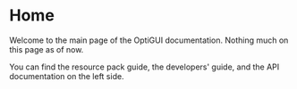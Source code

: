 # Home

Welcome to the main page of the OptiGUI documentation. Nothing much on this page as of now.

You can find the resource pack guide, the developers' guide, and the API documentation on the left side.
